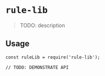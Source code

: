 # `rule-lib`

> TODO: description

## Usage

```
const ruleLib = require('rule-lib');

// TODO: DEMONSTRATE API
```
